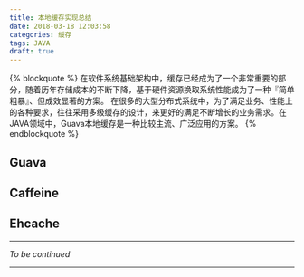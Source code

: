 ```yaml
---
title: 本地缓存实现总结
date: 2018-03-18 12:03:58
categories: 缓存
tags: JAVA
draft: true
---
```


{% blockquote %}
在软件系统基础架构中，缓存已经成为了一个非常重要的部分，随着历年存储成本的不断下降，基于硬件资源换取系统性能成为了一种『简单粗暴』、但成效显著的方案。
在很多的大型分布式系统中，为了满足业务、性能上的各种要求，往往采用多级缓存的设计，来更好的满足不断增长的业务需求。在JAVA领域中，Guava本地缓存是一种比较主流、广泛应用的方案。
{% endblockquote %}
<!-- more -->

## Guava

## Caffeine

## Ehcache



_________________
*To be continued*
_________________
<!-- {% codeblock lang:objc %}
{% endcodeblock %} -->



